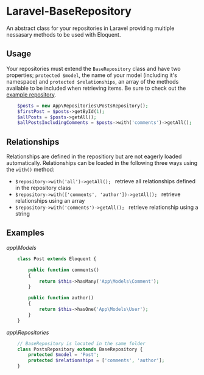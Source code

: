 # Laravel-BaseRepository
An abstract class for your repositories in Laravel providing multiple nessasary methods to be used with Eloquent.

## Usage
Your repositories must extend the `BaseRepository` class and have two properties; `protected $model`, the name of your model (including it's namespace) and `protected $relationships`, an array of the methods available to be included when retrieving items. Be sure to check out the [example repository](#examples).

```php
    $posts = new App\Repositories\PostsRepository();
    $firstPost = $posts->getById(1);
    $allPosts = $posts->getAll();
    $allPostsIncludingComments = $posts->with('comments')->getAll();
```

## Relationships

Relationships are defined in the repositiory but are not eagerly loaded automatically. Relationships can be loaded in the following three ways using the `with()` method:

* `$repository->with('all')->getAll(); ` retrieve all relationships defined in the repository class
* `$repository->with(['comments', 'author'])->getAll(); ` retrieve relationships using an array
* `$repository->with('comments')->getAll(); ` retrieve relationship using a string

## Examples

*app\Models*

```php
    class Post extends Eloquent {

        public function comments()
        {
            return $this->hasMany('App\Models\Comment');
        }

        public function author()
        {
            return $this->hasOne('App\Models\User');
        }
    }
```

*app\Repositories*

```php
    // BaseRepository is located in the same folder
    class PostsRepository extends BaseRepository {
        protected $model = 'Post';
        protected $relationships = ['comments', 'author'];
    }
```